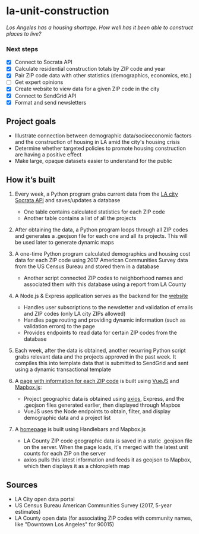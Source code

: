 # la-unit-construction

*Los Angeles has a housing shortage. How well has it been able to construct places to live?*

### Next steps
- [x] Connect to Socrata API
- [x] Calculate residential construction totals by ZIP code and year
- [x] Pair ZIP code data with other statistics (demographics, economics, etc.)
- [ ] Get expert opinions
- [x] Create website to view data for a given ZIP code in the city
- [x] Connect to SendGrid API
- [x] Format and send newsletters

## Project goals
  * Illustrate connection between demographic data/socioeconomic factors and the construction of housing in LA amid the city's housing crisis
  * Determine whether targeted policies to promote housing construction are having a positive effect
  * Make large, opaque datasets easier to understand for the public

## How it’s built
1. Every week, a Python program grabs current data from the [LA city Socrata API](https://dev.socrata.com/foundry/data.lacity.org/75vw-v4fk) and saves/updates a database
	* One table contains calculated statistics for each ZIP code
	* Another table contains a list of all the projects

2. After obtaining the data, a Python program loops through all ZIP codes and generates a .geojson file for each one and all its projects. This will be used later to generate dynamic maps

3. A one-time Python program calculated demographics and housing cost data for each ZIP code using 2017 American Communities Survey data from the US Census Bureau and stored them in a database
	* Another script connected ZIP codes to neighborhood names and associated them with this database using a report from LA County
	
4. A Node.js & Express application serves as the backend for the [website](https://additup.jamestyner.com)
	* Handles user subscriptions to the newsletter and validation of emails and ZIP codes (only LA city ZIPs allowed)
	* Handles page routing and providing dynamic information (such as validation errors) to the page
	* Provides endpoints to read data for certain ZIP codes from the database

5. Each week, after the data is obtained, another recurring Python script grabs relevant data and the projects approved in the past week. It compiles this into template data that is submitted to SendGrid and sent using a dynamic transactional template

6. A [page with information for each ZIP code](https://additup.jamestyner.com/info.html?zip=90007) is built using [VueJS](https://vuejs.org/) and [Mapbox.js](https://docs.mapbox.com/mapbox.js/api/v3.2.0/): 
	* Project geographic data is obtained using [axios](https://github.com/axios/axios), Express, and the .geojson files generated earlier, then displayed through Mapbox
	* VueJS uses the Node endpoints to obtain, filter, and display demographic data and a project list

7. A [homepage](https://additup.jamestyner.com) is built using Handlebars and Mapbox.js
	* LA County ZIP code geographic data is saved in a static .geojson file on the server. When the page loads, it's merged with the latest unit counts for each ZIP on the server
	* axios pulls this latest information and feeds it as geojson to Mapbox, which then displays it as a chloropleth map 

## Sources
  * LA City open data portal
  * US Census Bureau American Communities Survey (2017, 5-year estimates)
  * LA County open data (for associating ZIP codes with community names, like "Downtown Los Angeles" for 90015)

